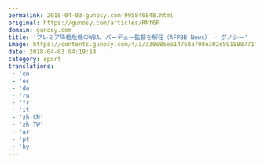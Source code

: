 ```yaml
---
permalink: 2018-04-03-gunosy.com-995846848.html
original: https://gunosy.com/articles/RNf6F
domain: gunosy.com
title: 'プレミア降格危機のWBA、パーデュー監督を解任（AFPBB News） - グノシー'
image: https://contents.gunosy.com/4/3/330e85ea14768af98e302e591888771f_content.jpg
date: 2018-04-03 04:19:14
category: sport
translations: 
 - 'en'
 - 'es'
 - 'de'
 - 'ru'
 - 'fr'
 - 'it'
 - 'zh-CN'
 - 'zh-TW'
 - 'ar'
 - 'pt'
 - 'hy'
---
```


